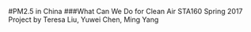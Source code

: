 #PM2.5 in China
###What Can We Do for Clean Air
STA160 Spring 2017 Project by Teresa Liu, Yuwei Chen, Ming Yang
